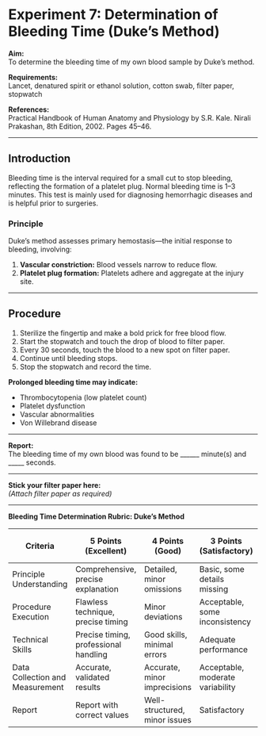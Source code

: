 # Experiment 7: Determination of Bleeding Time (Duke’s Method)

**Aim:**  
To determine the bleeding time of my own blood sample by Duke’s method.

**Requirements:**  
Lancet, denatured spirit or ethanol solution, cotton swab, filter paper, stopwatch

**References:**  
Practical Handbook of Human Anatomy and Physiology by S.R. Kale. Nirali Prakashan, 8th Edition, 2002. Pages 45–46.

---

## Introduction

Bleeding time is the interval required for a small cut to stop bleeding, reflecting the formation of a platelet plug. Normal bleeding time is 1–3 minutes. This test is mainly used for diagnosing hemorrhagic diseases and is helpful prior to surgeries.

### Principle

Duke’s method assesses primary hemostasis—the initial response to bleeding, involving:
1. **Vascular constriction:** Blood vessels narrow to reduce flow.
2. **Platelet plug formation:** Platelets adhere and aggregate at the injury site.

---

## Procedure

1. Sterilize the fingertip and make a bold prick for free blood flow.
2. Start the stopwatch and touch the drop of blood to filter paper.
3. Every 30 seconds, touch the blood to a new spot on filter paper.
4. Continue until bleeding stops.
5. Stop the stopwatch and record the time.

**Prolonged bleeding time may indicate:**
- Thrombocytopenia (low platelet count)
- Platelet dysfunction
- Vascular abnormalities
- Von Willebrand disease

---

**Report:**  
The bleeding time of my own blood was found to be ______ minute(s) and _____ seconds.

---

**Stick your filter paper here:**  
*(Attach filter paper as required)*

---

**Bleeding Time Determination Rubric: Duke’s Method**

| Criteria                              | 5 Points (Excellent) | 4 Points (Good) | 3 Points (Satisfactory) | 2 Points (Needs Improvement) | 1 Point (Unsatisfactory) |
| -------------------------------------- | -------------------- | --------------- | ----------------------- | --------------------------- | ----------------------- |
| Principle Understanding                | Comprehensive, precise explanation | Detailed, minor omissions | Basic, some details missing | Partial understanding | Minimal/incorrect understanding |
| Procedure Execution                    | Flawless technique, precise timing | Minor deviations | Acceptable, some inconsistency | Significant errors | Incorrect/unsafe procedure |
| Technical Skills                       | Precise timing, professional handling | Good skills, minimal errors | Adequate performance | Limited proficiency | Poor skills/execution |
| Data Collection and Measurement        | Accurate, validated results | Accurate, minor imprecisions | Acceptable, moderate variability | Inconsistent, significant variation | Unreliable/incorrect measurement |
| Report                                 | Report with correct values | Well-structured, minor issues | Satisfactory | Incomplete, significant omissions | Poor/missing report |